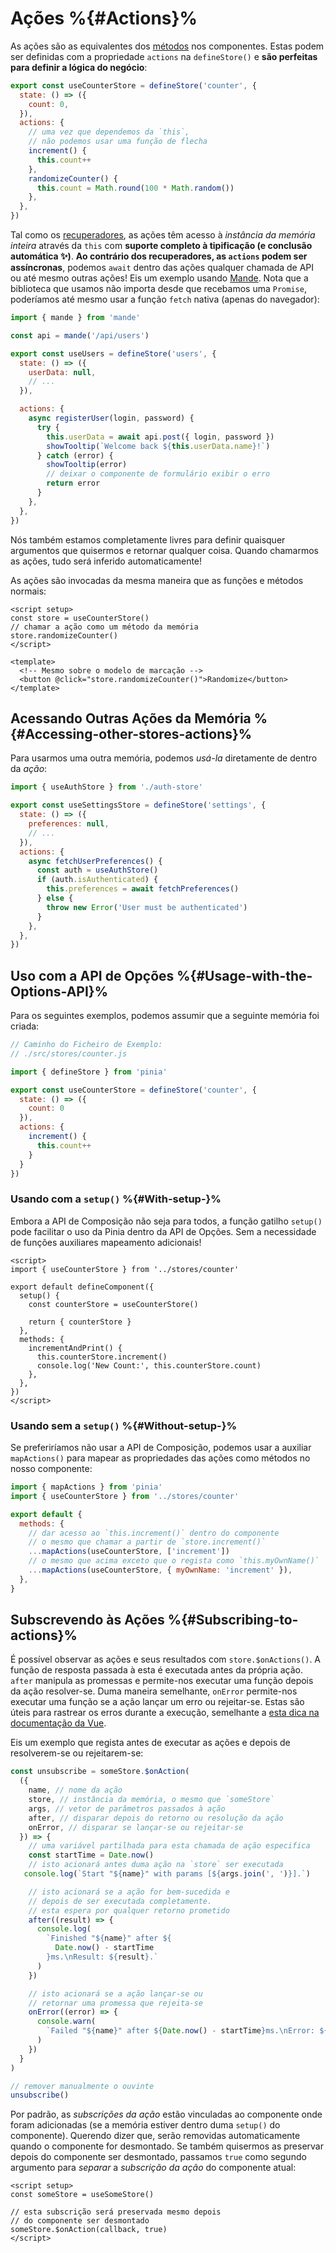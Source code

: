 # Ações %{#Actions}%

<VueSchoolLink
  href="https://vueschool.io/lessons/synchronous-and-asynchronous-actions-in-pinia"
  title="Aprenda tudo sobre as ações na Pinia"
/>

As ações são as equivalentes dos [métodos](https://pt.vuejs.org/api/options-state#methods) nos componentes. Estas podem ser definidas com a propriedade `actions` na `defineStore()` e **são perfeitas para definir a lógica do negócio**:

```js
export const useCounterStore = defineStore('counter', {
  state: () => ({
    count: 0,
  }),
  actions: {
    // uma vez que dependemos da `this`,
    // não podemos usar uma função de flecha
    increment() {
      this.count++
    },
    randomizeCounter() {
      this.count = Math.round(100 * Math.random())
    },
  },
})
```

Tal como os [recuperadores](./getters), as ações têm acesso à _instância da memória inteira_ através da `this` com **suporte completo à tipificação (e conclusão automática ✨)**. **Ao contrário dos recuperadores, as `actions` podem ser assíncronas**, podemos `await` dentro das ações qualquer chamada de API ou até mesmo outras ações! Eis um exemplo usando [Mande](https://github.com/posva/mande). Nota que a biblioteca que usamos não importa desde que recebamos uma `Promise`, poderíamos até mesmo usar a função `fetch` nativa (apenas do navegador):

```js
import { mande } from 'mande'

const api = mande('/api/users')

export const useUsers = defineStore('users', {
  state: () => ({
    userData: null,
    // ...
  }),

  actions: {
    async registerUser(login, password) {
      try {
        this.userData = await api.post({ login, password })
        showTooltip(`Welcome back ${this.userData.name}!`)
      } catch (error) {
        showTooltip(error)
        // deixar o componente de formulário exibir o erro
        return error
      }
    },
  },
})
```

Nós também estamos completamente livres para definir quaisquer argumentos que quisermos e retornar qualquer coisa. Quando chamarmos as ações, tudo será inferido automaticamente!

As ações são invocadas da mesma maneira que as funções e métodos normais:

```vue
<script setup>
const store = useCounterStore()
// chamar a ação como um método da memória
store.randomizeCounter()
</script>

<template>
  <!-- Mesmo sobre o modelo de marcação -->
  <button @click="store.randomizeCounter()">Randomize</button>
</template>
```

## Acessando Outras Ações da Memória %{#Accessing-other-stores-actions}%

Para usarmos uma outra memória, podemos _usá-la_ diretamente de dentro da _ação_:

```js
import { useAuthStore } from './auth-store'

export const useSettingsStore = defineStore('settings', {
  state: () => ({
    preferences: null,
    // ...
  }),
  actions: {
    async fetchUserPreferences() {
      const auth = useAuthStore()
      if (auth.isAuthenticated) {
        this.preferences = await fetchPreferences()
      } else {
        throw new Error('User must be authenticated')
      }
    },
  },
})
```

## Uso com a API de Opções %{#Usage-with-the-Options-API}%

<VueSchoolLink
  href="https://vueschool.io/lessons/access-pinia-actions-in-the-options-api"
  title="Acessar os Recuperadores da Pinia através da API de Opções"
/>

Para os seguintes exemplos, podemos assumir que a seguinte memória foi criada:

```js
// Caminho do Ficheiro de Exemplo:
// ./src/stores/counter.js

import { defineStore } from 'pinia'

export const useCounterStore = defineStore('counter', {
  state: () => ({
    count: 0
  }),
  actions: {
    increment() {
      this.count++
    }
  }
})
```

### Usando com a `setup()` %{#With-setup-}%

Embora a API de Composição não seja para todos, a função gatilho `setup()` pode facilitar o uso da Pinia dentro da API de Opções. Sem a necessidade de funções auxiliares mapeamento adicionais!

```vue
<script>
import { useCounterStore } from '../stores/counter'

export default defineComponent({
  setup() {
    const counterStore = useCounterStore()

    return { counterStore }
  },
  methods: {
    incrementAndPrint() {
      this.counterStore.increment()
      console.log('New Count:', this.counterStore.count)
    },
  },
})
</script>
```

### Usando sem a `setup()` %{#Without-setup-}%

Se preferiríamos não usar a API de Composição, podemos usar a auxiliar `mapActions()` para mapear as propriedades das ações como métodos no nosso componente:

```js
import { mapActions } from 'pinia'
import { useCounterStore } from '../stores/counter'

export default {
  methods: {
    // dar acesso ao `this.increment()` dentro do componente
    // o mesmo que chamar a partir de `store.increment()`
    ...mapActions(useCounterStore, ['increment'])
    // o mesmo que acima exceto que o regista como `this.myOwnName()`
    ...mapActions(useCounterStore, { myOwnName: 'increment' }),
  },
}
```

## Subscrevendo às Ações %{#Subscribing-to-actions}%

É possível observar as ações e seus resultados com `store.$onActions()`. A função de resposta passada à esta é executada antes da própria ação. `after` manipula as promessas e permite-nos executar uma função depois da ação resolver-se. Duma maneira semelhante, `onError` permite-nos executar uma função se a ação lançar um erro ou rejeitar-se. Estas são úteis para rastrear os erros durante a execução, semelhante a [esta dica na documentação da Vue](https://pt.vuejs.org/guide/best-practices/production-deployment#tracking-runtime-errors).

Eis um exemplo que regista antes de executar as ações e depois de resolverem-se ou rejeitarem-se:

```js
const unsubscribe = someStore.$onAction(
  ({
    name, // nome da ação
    store, // instância da memória, o mesmo que `someStore`
    args, // vetor de parâmetros passados à ação
    after, // disparar depois do retorno ou resolução da ação
    onError, // disparar se lançar-se ou rejeitar-se
  }) => {
    // uma variável partilhada para esta chamada de ação especifica
    const startTime = Date.now()
    // isto acionará antes duma ação na `store` ser executada
   console.log(`Start "${name}" with params [${args.join(', ')}].`)

    // isto acionará se a ação for bem-sucedida e
    // depois de ser executada completamente.
    // esta espera por qualquer retorno prometido
    after((result) => {
      console.log(
        `Finished "${name}" after ${
          Date.now() - startTime
        }ms.\nResult: ${result}.`
      )
    })

    // isto acionará se a ação lançar-se ou
    // retornar uma promessa que rejeita-se
    onError((error) => {
      console.warn(
        `Failed "${name}" after ${Date.now() - startTime}ms.\nError: ${error}.`
      )
    })
  }
)

// remover manualmente o ouvinte
unsubscribe()
```

Por padrão, as _subscrições da ação_ estão vinculadas ao componente onde foram adicionadas (se a memória estiver dentro duma `setup()` do componente). Querendo dizer que, serão removidas automaticamente quando o componente for desmontado. Se também quisermos as preservar depois do componente ser desmontado, passamos `true` como segundo argumento para _separar_ a _subscrição da ação_ do componente atual:

```vue
<script setup>
const someStore = useSomeStore()

// esta subscrição será preservada mesmo depois
// do componente ser desmontado
someStore.$onAction(callback, true)
</script>
```
